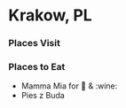 # Krakow, PL

### Places Visit


### Places to Eat
- Mamma Mia for :pizza: & :wine:
- Pies z Buda



